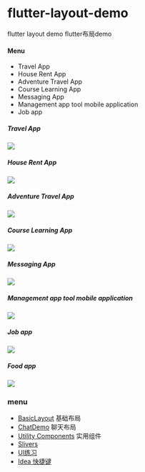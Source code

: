 # flutter-layout-demo
flutter layout demo   flutter布局demo

#### Menu
- Travel App
- House Rent App
- Adventure Travel App
- Course Learning App
- Messaging App
- Management app tool mobile application
- Job app

##### Travel App

![](./ui_study/assets/images/img1.png)

##### House Rent App

![](./ui_study/assets/images/img2.png)

##### Adventure Travel App

![](./ui_study/assets/images/img3.png)


##### Course Learning App

![](./ui_study/assets/images/img4.png)

##### Messaging App

![](./ui_study/assets/images/img5.webp)

##### Management app tool mobile application

![](./ui_study/assets/images/img6.webp)

##### Job app

![](./ui_study/assets/images/img7.webp)

##### Food app

![](./ui_study/assets/images/img8.webp)

### menu
- [BasicLayout](basic_layout) 基础布局
- [ChatDemo](chat_demo) 聊天布局
- [Utility Components](utility_components) 实用组件
- [Slivers](slivers)
- [UI练习](ui_study)
- [Idea 快捷键](https://juejin.cn/post/6967653120566525983)